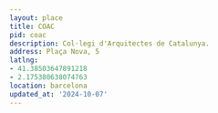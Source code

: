 ```yaml
---
layout: place
title: COAC
pid: coac
description: Col·legi d'Arquitectes de Catalunya.
address: Plaça Nova, 5
latlng:
- 41.38503647891218
- 2.175380638074763
location: barcelona
updated_at: '2024-10-07'
---
```

